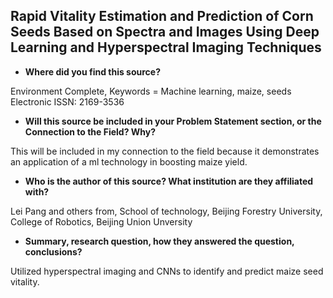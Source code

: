 ## Rapid Vitality Estimation and Prediction of Corn Seeds Based on Spectra and Images Using Deep Learning and Hyperspectral Imaging Techniques
- **Where did you find this source?**

Environment Complete,
Keywords = Machine learning, maize, seeds
Electronic ISSN: 2169-3536

- **Will this source be included in your Problem Statement section, or the Connection to the Field? Why?**

This will be included in my connection to the field because it demonstrates an application of a ml technology in boosting maize yield.

- **Who is the author of this source? What institution are they affiliated with?**

Lei Pang and others from,
School of technology, Beijing Forestry University,
College of Robotics, Beijing Union Unversity

- **Summary, research question, how they answered the question, conclusions?**

Utilized hyperspectral imaging and CNNs to identify and predict maize seed vitality. 